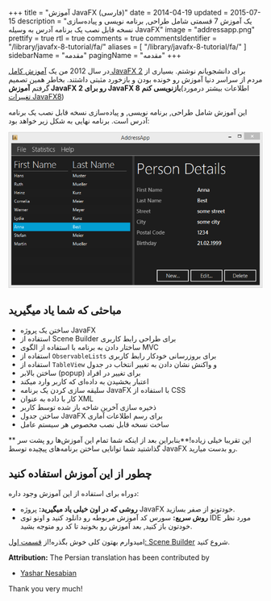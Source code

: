+++
title = "آموزش JavaFX (فارسی)"
date = 2014-04-19
updated = 2015-07-15
description = "یک آموزش 7 قسمتی شامل طراحی, برنامه نویسی و پیاده‌سازی نسخه قابل نصب یک برنامه آدرس به وسیله JavaFX"
image = "addressapp.png"
prettify = true
rtl = true
comments = true
commentsIdentifier = "/library/javafx-8-tutorial/fa/"
aliases = [ 
  "/library/javafx-8-tutorial/fa/" 
]
sidebarName = "مقدمه"
pagingName = "مقدمه"
+++

در سال 2012 من یک [آموزش کامل JavaFX 2](/library/javafx-2-tutorial) برای دانشجویانم نوشتم. بسیاری از مردم از سراسر دنیا آموزش رو خونده بودن و بازخورد مثبتی داشتند. بخاطر همین تصمیم گرفتم **آموزش JavaFX 2 رو برای JavaFX 8 بازنویسی کنم**(اطلاعات بیشتر درمورد [تغییرات JavaFX8](/blog/update-to-javafx-8-whats-new/))

این آموزش شامل طراحی, برنامه نویسی, و پیاده‌سازی نسخه قابل نصب یک برنامه آدرس است. برنامه نهایی به شکل زیر خواهد بود:

![Screenshot AddressApp](addressapp.png)
## مباحثی که شما یاد میگیرید

* ساختن یک پروژه JavaFX
* استفاده از Scene Builder برای طراحی رابط کاربری
* ساختار دادن به برنامه با استفاده از الگوی MVC
* استفاده از `ObservableLists` برای بروزرسانی خودکار رابط کاربری
* استفاده از `TableView` و واکنش نشان دادن به تغییر انتخاب در جدول
* ساختن بالابر (popup) برای تغییر در افراد
* اعتبار بخشیدن به داده‌ای که کاربر وارد میکند
* سلیقه سازی کردن یک برنامه JavaFX با استفاده از CSS
* کار با داده به عنوان XML
* ذخیره سازی آخرین شاخه باز شده توسط کاربر 
* ساختن جدول JavaFX برای رسم اطلاعات آماری
* ساخت نسخه قابل نصب مخصوص هر سیستم عامل

** این تقریبا خیلی زیاده!**بنابراین بعد از اینکه شما تمام این آموزش‌ها رو پشت سر گذاشتید شما توانایی ساختن برنامه‌های پیچیده توسط JavaFX رو بدست میارید.

## چطور از این آموزش استفاده کنید

دوراه برای استفاده از این آموزش وجود داره:
* **روشی که در اون خیلی یاد میگیرید:** پروژه JavaFX خودتونو از صفر بسازید.
* **روش سریع:** سورس کد آموزش مربوطه رو دانلود کنید و اونو توی IDE مورد نظر خودتون باز کنید, بعد آموزش‌ رو بخونید تا کد رو متوجه بشید.

امیدوارم بهتون کلی خوش بگذره!از [قسمت اول: Scene Builder](/fa/library/javafx-tutorial/part1/) شروع کنید.

<div dir="ltr" class="alert alert-success">
  <strong><i class="fa fa-trophy"></i> Attribution:</strong> The Persian translation has been contributed by 
  <ul>
    <li><a href="https://github.com/yasharne" class="alert-link">Yashar Nesabian</a></li> 
  </ul>
  Thank you very much!
</div>